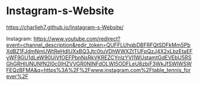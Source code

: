 # Instagram-s-Website
https://charlieh7.github.io/Instagram-s-Website/

Instagram: https://www.youtube.com/redirect?event=channel_description&redir_token=QUFFLUhqbDBFRFQtSDFkMm5PbXdBZ1FJdmNmUWtReHdlUXxBQ3Jtc0tuVDhWWXZtTUFpQzJ4X2xLbzEtaEFyWF9GU1dLeW90UjVfOEFPbnNsRkVKREZCYnlzYVl1WUstamtGdEVEbU5RSGhGRHlUNUNfN2I0c0lHZVVGR0NlNFdOLWI5ODFLeU8zbjF3WkJfSWlWSWFEQzBFMA&q=https%3A%2F%2Fwww.instagram.com%2Ftable_tennis_forever%2F
